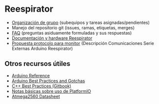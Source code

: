 # Reespirator

* [Organización de grupo](ORGANIZACION.md) (subequipos y tareas asignadas/pendientes)
* Manejo del repositorio git (issues, ramas, etiquetas, merges)
* [FAQ](FAQ.md) (preguntas asiduamente formuladas y sus respuestas)
* [Documentación y hardware Reespirator](https://gitlab.com/coronavirusmakers/reespirator-doc)
* [Propuesta protocolo para monitor](https://docs.google.com/document/d/1lItbWZhYFjCUJKEzwG3V0N3ZbFNCW4r7WvXlSnQcjlk/edit#heading=h.xgx60y6l5inf) (Descripción Comunicaciones Serie Externas Arduino Reespirator)

## Otros recursos útiles

* [Arduino Reference](https://www.arduino.cc/reference/en/)
* [Arduino Best Practices and Gotchas](https://www.theatreofnoise.com/2017/05/arduino-ide-best-practices-and-gotchas.html)
* [C++ Best Practices (Gitbook)](https://lefticus.gitbooks.io/cpp-best-practices/content/)
* [Notas básicas sobre uso de PlatformIO](https://docs.google.com/document/d/1kwAkf1QT0JX9wEM3eoz8DvTOIxe7He3aKWrSH5j_k6A/edit?usp=sharing)
* [Atmega2560 Datasheet](http://ww1.microchip.com/downloads/en/DeviceDoc/Atmel-2549-8-bit-AVR-Microcontroller-ATmega640-1280-1281-2560-2561_datasheet.pdf)
